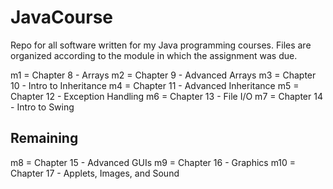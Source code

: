 JavaCourse
==========

Repo for all software written for my Java programming courses. Files are organized according to the module in which the assignment was due.

m1 = Chapter 8 - Arrays
m2 = Chapter 9 - Advanced Arrays
m3 = Chapter 10 - Intro to Inheritance
m4 = Chapter 11 - Advanced Inheritance 
m5 = Chapter 12 - Exception Handling
m6 = Chapter 13 - File I/O
m7 = Chapter 14 - Intro to Swing

Remaining
---------
m8 = Chapter 15 - Advanced GUIs
m9 = Chapter 16 - Graphics
m10 = Chapter 17 - Applets, Images, and Sound